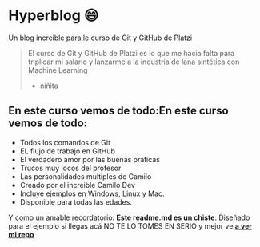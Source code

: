 # Hyperblog :smile:
Un blog increíble para le curso de Git y GitHub de Platzi
>El curso de Git y GitHub de Platzi es lo que me hacia falta para triplicar mi salario y lanzarme a la industria de lana sintética con Machine Learning
>* niñita

## En este curso vemos de todo:En este curso vemos de todo:
* Todos los comandos de Git
* EL flujo de trabajo en GitHub
* El verdadero amor por las buenas práticas
* Trucos muy locos del profesor
* Las personalidades multiples de Camilo
* Creado por el increible Camilo Dev
* Incluye ejemplos en Windows, Linux y Mac.
* Disponible para todas las edades.


Y como  un amable recordatorio: **Este readme.md es un chiste**. Diseñado para el ejemplo si llegas acá NO TE LO TOMES EN SERIO y mejor ve [**a ver mi repo**](http://https://github.com/cardozo94/hyperblog "a ver mi repo")